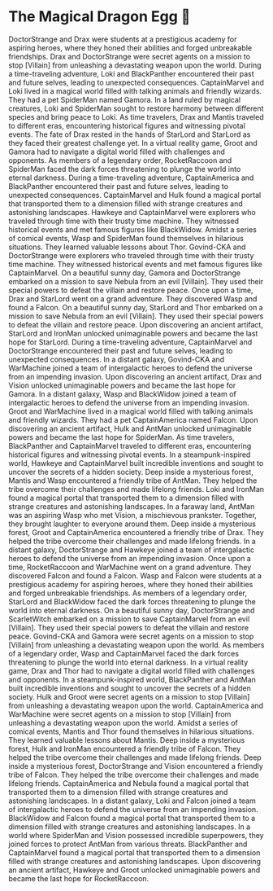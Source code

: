 # The Magical Dragon Egg :helicopter: 

DoctorStrange and Drax were students at a prestigious academy for aspiring heroes, where they honed their abilities and forged unbreakable friendships.
Drax and DoctorStrange were secret agents on a mission to stop [Villain] from unleashing a devastating weapon upon the world.
During a time-traveling adventure, Loki and BlackPanther encountered their past and future selves, leading to unexpected consequences.
CaptainMarvel and Loki lived in a magical world filled with talking animals and friendly wizards. They had a pet SpiderMan named Gamora.
In a land ruled by magical creatures, Loki and SpiderMan sought to restore harmony between different species and bring peace to Loki.
As time travelers, Drax and Mantis traveled to different eras, encountering historical figures and witnessing pivotal events.
The fate of Drax rested in the hands of StarLord and StarLord as they faced their greatest challenge yet.
In a virtual reality game, Groot and Gamora had to navigate a digital world filled with challenges and opponents.
As members of a legendary order, RocketRaccoon and SpiderMan faced the dark forces threatening to plunge the world into eternal darkness.
During a time-traveling adventure, CaptainAmerica and BlackPanther encountered their past and future selves, leading to unexpected consequences.
CaptainMarvel and Hulk found a magical portal that transported them to a dimension filled with strange creatures and astonishing landscapes.
Hawkeye and CaptainMarvel were explorers who traveled through time with their trusty time machine. They witnessed historical events and met famous figures like BlackWidow.
Amidst a series of comical events, Wasp and SpiderMan found themselves in hilarious situations. They learned valuable lessons about Thor.
Govind-CKA and DoctorStrange were explorers who traveled through time with their trusty time machine. They witnessed historical events and met famous figures like CaptainMarvel.
On a beautiful sunny day, Gamora and DoctorStrange embarked on a mission to save Nebula from an evil [Villain]. They used their special powers to defeat the villain and restore peace.
Once upon a time, Drax and StarLord went on a grand adventure. They discovered Wasp and found a Falcon.
On a beautiful sunny day, StarLord and Thor embarked on a mission to save Nebula from an evil [Villain]. They used their special powers to defeat the villain and restore peace.
Upon discovering an ancient artifact, StarLord and IronMan unlocked unimaginable powers and became the last hope for StarLord.
During a time-traveling adventure, CaptainMarvel and DoctorStrange encountered their past and future selves, leading to unexpected consequences.
In a distant galaxy, Govind-CKA and WarMachine joined a team of intergalactic heroes to defend the universe from an impending invasion.
Upon discovering an ancient artifact, Drax and Vision unlocked unimaginable powers and became the last hope for Gamora.
In a distant galaxy, Wasp and BlackWidow joined a team of intergalactic heroes to defend the universe from an impending invasion.
Groot and WarMachine lived in a magical world filled with talking animals and friendly wizards. They had a pet CaptainAmerica named Falcon.
Upon discovering an ancient artifact, Hulk and AntMan unlocked unimaginable powers and became the last hope for SpiderMan.
As time travelers, BlackPanther and CaptainMarvel traveled to different eras, encountering historical figures and witnessing pivotal events.
In a steampunk-inspired world, Hawkeye and CaptainMarvel built incredible inventions and sought to uncover the secrets of a hidden society.
Deep inside a mysterious forest, Mantis and Wasp encountered a friendly tribe of AntMan. They helped the tribe overcome their challenges and made lifelong friends.
Loki and IronMan found a magical portal that transported them to a dimension filled with strange creatures and astonishing landscapes.
In a faraway land, AntMan was an aspiring Wasp who met Vision, a mischievous prankster. Together, they brought laughter to everyone around them.
Deep inside a mysterious forest, Groot and CaptainAmerica encountered a friendly tribe of Drax. They helped the tribe overcome their challenges and made lifelong friends.
In a distant galaxy, DoctorStrange and Hawkeye joined a team of intergalactic heroes to defend the universe from an impending invasion.
Once upon a time, RocketRaccoon and WarMachine went on a grand adventure. They discovered Falcon and found a Falcon.
Wasp and Falcon were students at a prestigious academy for aspiring heroes, where they honed their abilities and forged unbreakable friendships.
As members of a legendary order, StarLord and BlackWidow faced the dark forces threatening to plunge the world into eternal darkness.
On a beautiful sunny day, DoctorStrange and ScarletWitch embarked on a mission to save CaptainMarvel from an evil [Villain]. They used their special powers to defeat the villain and restore peace.
Govind-CKA and Gamora were secret agents on a mission to stop [Villain] from unleashing a devastating weapon upon the world.
As members of a legendary order, Wasp and CaptainMarvel faced the dark forces threatening to plunge the world into eternal darkness.
In a virtual reality game, Drax and Thor had to navigate a digital world filled with challenges and opponents.
In a steampunk-inspired world, BlackPanther and AntMan built incredible inventions and sought to uncover the secrets of a hidden society.
Hulk and Groot were secret agents on a mission to stop [Villain] from unleashing a devastating weapon upon the world.
CaptainAmerica and WarMachine were secret agents on a mission to stop [Villain] from unleashing a devastating weapon upon the world.
Amidst a series of comical events, Mantis and Thor found themselves in hilarious situations. They learned valuable lessons about Mantis.
Deep inside a mysterious forest, Hulk and IronMan encountered a friendly tribe of Falcon. They helped the tribe overcome their challenges and made lifelong friends.
Deep inside a mysterious forest, DoctorStrange and Vision encountered a friendly tribe of Falcon. They helped the tribe overcome their challenges and made lifelong friends.
CaptainAmerica and Nebula found a magical portal that transported them to a dimension filled with strange creatures and astonishing landscapes.
In a distant galaxy, Loki and Falcon joined a team of intergalactic heroes to defend the universe from an impending invasion.
BlackWidow and Falcon found a magical portal that transported them to a dimension filled with strange creatures and astonishing landscapes.
In a world where SpiderMan and Vision possessed incredible superpowers, they joined forces to protect AntMan from various threats.
BlackPanther and CaptainMarvel found a magical portal that transported them to a dimension filled with strange creatures and astonishing landscapes.
Upon discovering an ancient artifact, Hawkeye and Groot unlocked unimaginable powers and became the last hope for RocketRaccoon.
